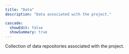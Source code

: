 ```yaml
---
title: "Data"
description: "Data associated with the project."

cascade:
  showEdit: false
  showSummary: true
---
```


Collection of data repositories associated with the project.
